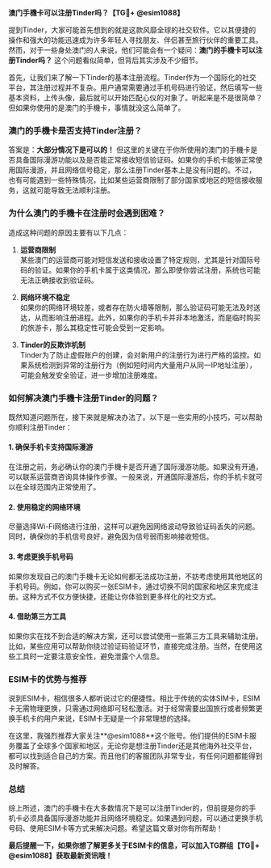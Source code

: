**澳门手機卡可以注册Tinder吗？【TG💪+ @esim1088】**

提到Tinder，大家可能首先想到的就是这款风靡全球的社交软件。它以其便捷的操作和强大的功能迅速成为许多年轻人寻找朋友、伴侣甚至旅行伙伴的重要工具。然而，对于一些身处澳门的人来说，他们可能会有一个疑问：**澳门的手機卡可以注册Tinder吗？** 这个问题看似简单，但背后其实涉及不少细节。

首先，让我们来了解一下Tinder的基本注册流程。Tinder作为一个国际化的社交平台，其注册过程并不复杂。用户通常需要通过手机号码进行验证，然后填写一些基本资料，上传头像，最后就可以开始匹配心仪的对象了。听起来是不是很简单？但如果你使用的是澳门的手機卡，事情就没这么简单了。

### **澳门的手機卡是否支持Tinder注册？**

答案是：**大部分情况下是可以的！** 但这里的关键在于你所使用的澳门的手機卡是否具备国际漫游功能以及是否能正常接收短信验证码。如果你的手机卡能够正常使用国际漫游，并且网络信号稳定，那么注册Tinder基本上是没有问题的。不过，也有可能遇到一些特殊情况，比如某些运营商限制了部分国家或地区的短信接收服务，这就可能导致无法顺利注册。

### **为什么澳门的手機卡在注册时会遇到困难？**

造成这种问题的原因主要有以下几点：

1. **运营商限制**  
   某些澳门的运营商可能对短信发送和接收设置了特定规则，尤其是针对国际号码的验证。如果你的手机卡属于这类情况，那么即使你尝试注册，系统也可能无法正确接收到验证码。

2. **网络环境不稳定**  
   如果你的网络环境较差，或者存在防火墙等限制，那么验证码可能无法及时送达，从而影响注册进程。此外，如果你的手机卡并非本地激活，而是临时购买的旅游卡，那么其稳定性可能会受到一定影响。

3. **Tinder的反欺诈机制**  
   Tinder为了防止虚假账户的创建，会对新用户的注册行为进行严格的监控。如果系统检测到异常的注册行为（例如短时间内大量用户从同一IP地址注册），可能会触发安全验证，进一步增加注册难度。

### **如何解决澳门手機卡注册Tinder的问题？**

既然知道问题所在，接下来就是解决办法了。以下是一些实用的小技巧，可以帮助你顺利注册Tinder：

#### **1. 确保手机卡支持国际漫游**
在注册之前，务必确认你的澳门手機卡是否开通了国际漫游功能。如果没有开通，可以联系运营商咨询具体操作步骤。一般来说，开通国际漫游后，你的手机卡就可以在全球范围内正常使用了。

#### **2. 使用稳定的网络环境**
尽量选择Wi-Fi网络进行注册，这样可以避免因网络波动导致验证码丢失的问题。同时，确保你的手机信号良好，避免因为信号弱而影响接收短信。

#### **3. 考虑更换手机号码**
如果你发现自己的澳门手機卡无论如何都无法成功注册，不妨考虑使用其他地区的手机号码。例如，你可以购买一张ESIM卡，通过切换不同的国家和地区来完成注册。这种方式不仅方便快捷，还能让你体验到更多样化的社交方式。

#### **4. 借助第三方工具**
如果你实在找不到合适的解决方案，还可以尝试使用一些第三方工具来辅助注册。比如，某些应用可以帮助你绕过验证码验证环节，直接完成注册。当然，在使用这些工具时一定要注意安全性，避免泄露个人信息。

### **ESIM卡的优势与推荐**

说到ESIM卡，相信很多人都听说过它的便捷性。相比于传统的实体SIM卡，ESIM卡无需物理更换，只需通过网络即可轻松激活。对于经常需要出国旅行或者频繁更换手机卡的用户来说，ESIM卡无疑是一个非常理想的选择。

在这里，我强烈推荐大家关注**@esim1088**这个账号。他们提供的ESIM卡服务覆盖了全球多个国家和地区，无论你是想注册Tinder还是其他海外社交平台，都可以找到适合自己的方案。而且他们的客服团队非常专业，有任何问题都能得到及时解答。

### **总结**

综上所述，澳门的手機卡在大多数情况下是可以注册Tinder的，但前提是你的手机卡必须具备国际漫游功能并且网络环境稳定。如果遇到问题，可以通过更换手机号码、使用ESIM卡等方式来解决问题。希望这篇文章对你有所帮助！

**最后提醒一下，如果你想了解更多关于ESIM卡的信息，可以加入TG群组【TG💪+ @esim1088】获取最新资讯哦！**